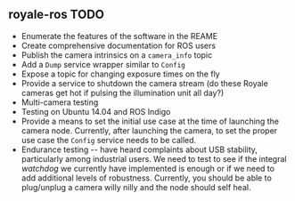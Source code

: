 royale-ros TODO
---------------

* Enumerate the features of the software in the REAME
* Create comprehensive documentation for ROS users
* Publish the camera intrinsics on a `camera_info` topic
* Add a `Dump` service wrapper similar to `Config`
* Expose a topic for changing exposure times on the fly
* Provide a service to shutdown the camera stream (do these Royale cameras get
  hot if pulsing the illumination unit all day?)
* Multi-camera testing
* Testing on Ubuntu 14.04 and ROS Indigo
* Provide a means to set the initial use case at the time of launching the
  camera node. Currently, after launching the camera, to set the proper use
  case the `Config` service needs to be called.
* Endurance testing -- have heard complaints about USB stability, particularly
  among industrial users. We need to test to see if the integral _watchdog_ we
  currently have implemented is enough or if we need to add additional levels
  of robustness. Currently, you should be able to plug/unplug a camera willy
  nilly and the node should self heal.
